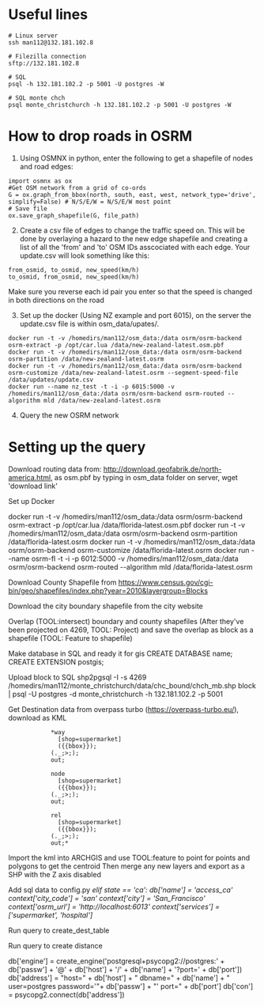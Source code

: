
# Useful lines
```
# Linux server
ssh man112@132.181.102.8

# Filezilla connection
sftp://132.181.102.8

# SQL
psql -h 132.181.102.2 -p 5001 -U postgres -W

# SQL monte chch
psql monte_christchurch -h 132.181.102.2 -p 5001 -U postgres -W
```


# How to drop roads in OSRM

1. Using OSMNX in python, enter the following to get a shapefile of nodes and road edges:
```
import osmnx as ox
#Get OSM network from a grid of co-ords
G = ox.graph_from_bbox(north, south, east, west, network_type='drive', simplify=False) # N/S/E/W = N/S/E/W most point
# Save file
ox.save_graph_shapefile(G, file_path)
```
2. Create a csv file of edges to change the traffic speed on. This will be done by overlaying a hazard to the new edge shapefile and creating a list of all the 'from' and 'to' OSM IDs asscociated with each edge. Your update.csv will look something like this:
```
from_osmid, to_osmid, new_speed(km/h)
to_osmid, from_osmid, new_speed(km/h)
```
Make sure you reverse each id pair you enter so that the speed is changed in both directions on the road

3. Set up the docker (Using NZ example and port 6015), on the server the update.csv file is within osm_data/upates/.
```
docker run -t -v /homedirs/man112/osm_data:/data osrm/osrm-backend osrm-extract -p /opt/car.lua /data/new-zealand-latest.osm.pbf
docker run -t -v /homedirs/man112/osm_data:/data osrm/osrm-backend osrm-partition /data/new-zealand-latest.osrm
docker run -t -v /homedirs/man112/osm_data:/data osrm/osrm-backend osrm-customize /data/new-zealand-latest.osrm --segment-speed-file /data/updates/update.csv
docker run --name nz_test -t -i -p 6015:5000 -v /homedirs/man112/osm_data:/data osrm/osrm-backend osrm-routed --algorithm mld /data/new-zealand-latest.osrm
```
4. Query the new OSRM network


# Setting up the query

Download routing data from: http://download.geofabrik.de/north-america.html, as osm.pbf by typing in osm_data folder on server, wget 'download link'


Set up Docker

docker run -t -v /homedirs/man112/osm_data:/data osrm/osrm-backend osrm-extract -p /opt/car.lua /data/florida-latest.osm.pbf
docker run -t -v /homedirs/man112/osm_data:/data osrm/osrm-backend osrm-partition /data/florida-latest.osrm
docker run -t -v /homedirs/man112/osm_data:/data osrm/osrm-backend osrm-customize /data/florida-latest.osrm
docker run --name osrm-fl -t -i -p 6012:5000 -v /homedirs/man112/osm_data:/data osrm/osrm-backend osrm-routed --algorithm mld /data/florida-latest.osrm


Download County Shapefile from https://www.census.gov/cgi-bin/geo/shapefiles/index.php?year=2010&layergroup=Blocks

Download the city boundary shapefile from the city website

Overlap (TOOL:intersect) boundary and county shapefiles (After they've been projected on 4269, TOOL: Project) and save the overlap as block as a shapefile (TOOL: Feature to shapefile)

Make database in SQL and ready it for gis
  CREATE DATABASE name;
  CREATE EXTENSION postgis;

Upload block to SQL
shp2pgsql -I -s 4269 /homedirs/man112/monte_christchurch/data/chc_bound/chch_mb.shp block | psql -U postgres -d monte_christchurch -h 132.181.102.2 -p 5001

Get Destination data from overpass turbo (https://overpass-turbo.eu/), download as KML

                *way
                  [shop=supermarket]
                  ({{bbox}});
                (._;>;);
                out;

                node
                  [shop=supermarket]
                  ({{bbox}});
                (._;>;);
                out;

                rel
                  [shop=supermarket]
                  ({{bbox}});
                (._;>;);
                out;*

Import the kml into ARCHGIS and use TOOL:feature to point for points and polygons to get the centroid
Then merge any new layers and export as a SHP with the Z axis disabled

Add sql data to config.py
    *elif state == 'ca':
        db['name'] = 'access_ca'
        context['city_code'] = 'san'
        context['city'] = 'San_Francisco'
        context['osrm_url'] = 'http://localhost:6013'
        context['services'] = ['supermarket', 'hospital']*

Run query to create_dest_table

Run query to create distance

db['engine'] = create_engine('postgresql+psycopg2://postgres:' + db['passw'] + '@' + db['host'] + '/' + db['name'] + '?port=' + db['port'])
db['address'] = "host=" + db['host'] + " dbname=" + db['name'] + " user=postgres password='"+ db['passw'] + "' port=" + db['port']
db['con'] = psycopg2.connect(db['address'])
